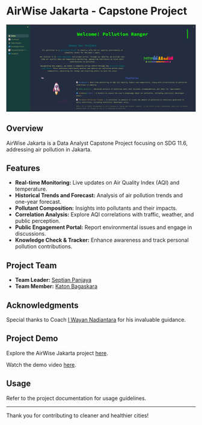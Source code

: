 # AirWise Jakarta - Capstone Project

![Screenshot 1](screenshot1.png)

## Overview

AirWise Jakarta is a Data Analyst Capstone Project focusing on SDG 11.6, addressing air pollution in Jakarta.

## Features

- **Real-time Monitoring:** Live updates on Air Quality Index (AQI) and temperature.
- **Historical Trends and Forecast:** Analysis of air pollution trends and one-year forecast.
- **Pollutant Composition:** Insights into pollutants and their impacts.
- **Correlation Analysis:** Explore AQI correlations with traffic, weather, and public perception.
- **Public Engagement Portal:** Report environmental issues and engage in discussions.
- **Knowledge Check & Tracker:** Enhance awareness and track personal pollution contributions.

## Project Team

- **Team Leader:** [Septian Panjaya](https://www.linkedin.com/in/septian-panjaya)
- **Team Member:** [Katon Bagaskara](https://www.linkedin.com/in/katonbk)

## Acknowledgments

Special thanks to Coach [I Wayan Nadiantara](https://www.linkedin.com/in/nadiantara) for his invaluable guidance.

## Project Demo

Explore the AirWise Jakarta project [here](https://bit.ly/pollution-dashboard).

Watch the demo video [here](https://drive.google.com/file/d/1e_b647M-W4aRiCjvVwyJasXxdFm0WZWp/view?usp=sharing).

## Usage

Refer to the project documentation for usage guidelines.

---

Thank you for contributing to cleaner and healthier cities!
